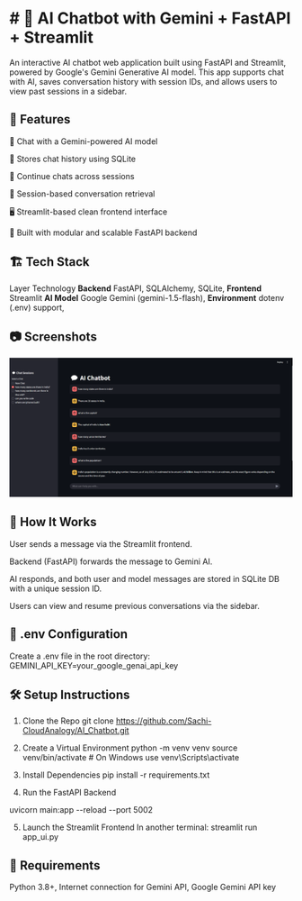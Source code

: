# # 💬 AI Chatbot with Gemini + FastAPI + Streamlit


An interactive AI chatbot web application built using FastAPI and Streamlit, powered by Google's Gemini Generative AI model. This app supports chat with AI, saves conversation history with session IDs, and allows users to view past sessions in a sidebar.

## 🚀 Features
🤖 Chat with a Gemini-powered AI model

📂 Stores chat history using SQLite

🔁 Continue chats across sessions

📑 Session-based conversation retrieval

🖥️ Streamlit-based clean frontend interface

🔧 Built with modular and scalable FastAPI backend

## 🏗️ Tech Stack

Layer	Technology
**Backend**	FastAPI, SQLAlchemy, SQLite, 
**Frontend**	Streamlit
**AI Model**	Google Gemini (gemini-1.5-flash), 
**Environment**	dotenv (.env) support, 

## 📷 Screenshots

![🧾 Chat Interface](AI_Chatbot.png)

## 🧠 How It Works
User sends a message via the Streamlit frontend.

Backend (FastAPI) forwards the message to Gemini AI.

AI responds, and both user and model messages are stored in SQLite DB with a unique session ID.

Users can view and resume previous conversations via the sidebar.

## 🔐 .env Configuration
Create a .env file in the root directory:
GEMINI_API_KEY=your_google_genai_api_key

## 🛠️ Setup Instructions
1. Clone the Repo
git clone https://github.com/Sachi-CloudAnalogy/AI_Chatbot.git

2. Create a Virtual Environment
python -m venv venv
source venv/bin/activate  # On Windows use venv\Scripts\activate

3. Install Dependencies
pip install -r requirements.txt

4. Run the FastAPI Backend

uvicorn main:app --reload --port 5002

5. Launch the Streamlit Frontend
In another terminal:
streamlit run app_ui.py

## 📌 Requirements
Python 3.8+, 
Internet connection for Gemini API, 
Google Gemini API key 
